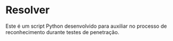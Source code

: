 # Resolver
Este é um script Python desenvolvido para auxiliar no processo de reconhecimento durante testes de penetração. 
